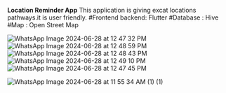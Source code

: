 **Location Reminder App**
This application is giving excat locations pathways.it is user friendly.
#Frontend backend: Flutter
#Database : Hive
#Map : Open Street Map

![WhatsApp Image 2024-06-28 at 12 47 32 PM](https://github.com/aditya7843/Location-Reminder-App/assets/121948042/34670936-668f-400c-b476-aa5f64e5cbde)
![WhatsApp Image 2024-06-28 at 12 48 59 PM](https://github.com/aditya7843/Location-Reminder-App/assets/121948042/ddd1db59-b985-42ad-8e0f-36a0825cd15a)
![WhatsApp Image 2024-06-28 at 12 48 43 PM](https://github.com/aditya7843/Location-Reminder-App/assets/121948042/aaf2353f-0efe-4fca-bce1-c6e9745c3627)
![WhatsApp Image 2024-06-28 at 12 49 10 PM](https://github.com/aditya7843/Location-Reminder-App/assets/121948042/4c4f9f01-8a17-4282-b04a-01f5d9e28478)
![WhatsApp Image 2024-06-28 at 12 47 45 PM](https://github.com/aditya7843/Location-Reminder-App/assets/121948042/17011328-1398-43bb-b038-ab4c6b3df6d1)


![WhatsApp Image 2024-06-28 at 11 55 34 AM (1) (1)](https://github.com/aditya7843/Location-Reminder-App/assets/121948042/f4081e1c-b464-4e67-9a47-3dd022588642)
